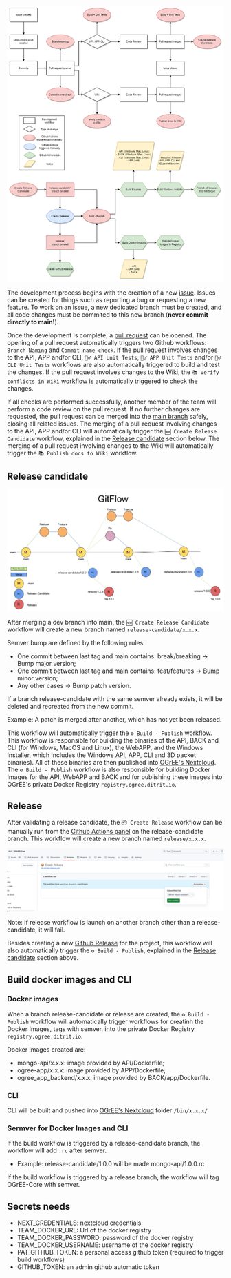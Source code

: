 
![Workflows diagram](https://github.com/ditrit/OGrEE-Core/blob/main/assets/images/actions.png)

The development process begins with the creation of a new [issue](https://github.com/ditrit/OGrEE-Core/issues). Issues can be created for things such as reporting a bug or requesting a new feature. To work on an issue, a new dedicated branch must be created, and all code changes must be commited to this new branch (**never commit directly to main!**).

Once the development is complete, a [pull request](https://github.com/ditrit/OGrEE-Core/pulls) can be opened. The opening of a pull request automatically triggers two Github workflows: `Branch Naming` and `Commit name check`. If the pull request involves changes to the API, APP and/or CLI, `🕵️‍♂️ API Unit Tests`, `🕵️‍♂️ APP Unit Tests` and/or `🕵️‍♂️ CLI Unit Tests` workflows are also automatically triggered to build and test the changes. If the pull request involves changes to the Wiki, the `📚 Verify conflicts in Wiki` workflow is automatically triggered to check the changes.

If all checks are performed successfully, another member of the team will perform a code review on the pull request. If no further changes are requested, the pull request can be merged into the [main branch](https://github.com/ditrit/OGrEE-Core/tree/main) safely, closing all related issues. The merging of a pull request involving changes to the API, APP and/or CLI will automatically trigger the `🆕 Create Release Candidate` workflow, explained in the [Release candidate](#release-candidate) section below. The merging of a pull request involving changes to the Wiki will automatically trigger the `📚 Publish docs to Wiki` workflow.

## Release candidate

![Release candidate diagram](https://github.com/ditrit/OGrEE-Core/blob/main/assets/images/main.jpg)

After merging a dev branch into main, the `🆕 Create Release Candidate` workflow will create a new branch named `release-candidate/x.x.x`.

Semver bump are defined by the following rules:
- One commit between last tag and main contains: break/breaking -> Bump major version;
- One commit between last tag and main contains: feat/features -> Bump minor version;
- Any other cases -> Bump patch version.

If a branch release-candidate with the same semver already exists, it will be deleted and recreated from the new commit.

Example: A patch is merged after another, which has not yet been released.

This workflow will automatically trigger the `⚙️ Build - Publish` workflow. This workflow is responsible for building the binaries of the API, BACK and CLI (for Windows, MacOS and Linux), the WebAPP, and the Windows Installer, which includes the Windows API, APP, CLI and 3D packet binaries). All of these binaries are then published into [OGrEE's Nextcloud](https://nextcloud.ditrit.io/index.php/apps/files/?dir=/Ogree&fileid=2304). The `⚙️ Build - Publish` workflow is also responsible for building Docker Images for the API, WebAPP and BACK and for publishing these images into OGrEE's private Docker Registry `registry.ogree.ditrit.io`.

## Release

After validating a release candidate, the `📦 Create Release` workflow can be manually run from the [Github Actions panel](https://github.com/ditrit/OGrEE-Core/actions) on the release-candidate branch. This workflow will create a new branch named `release/x.x.x`.

![Github Actions panel](https://github.com/ditrit/OGrEE-Core/blob/main/assets/images/github.png)

Note: If release workflow is launch on another branch other than a release-candidate, it will fail.

Besides creating a new [Github Release](https://github.com/ditrit/OGrEE-Core/releases) for the project, this workflow will also automatically trigger the `⚙️ Build - Publish`, explained in the [Release candidate](#release-candidate) section above. 

## Build docker images and CLI

### Docker images
When a branch release-candidate or release are created, the `⚙️ Build - Publish` workflow will automatically trigger workflows for creatinh the Docker Images, tags with semver, into the private Docker Registry `registry.ogree.ditrit.io`.

Docker images created are:
- mongo-api/x.x.x: image provided by API/Dockerfile;
- ogree-app/x.x.x: image provided by APP/Dockerfile;
- ogree_app_backend/x.x.x: image provided by BACK/app/Dockerfile.

### CLI

CLI will be built and pushed into [OGrEE's Nextcloud](https://nextcloud.ditrit.io/index.php/apps/files/?dir=/Ogree&fileid=2304) folder `/bin/x.x.x/`

### Sermver for Docker Images and CLI

If the build workflow is triggered by a release-candidate branch, the workflow will add `.rc` after semver.

- Example: release-candidate/1.0.0 will be made mongo-api/1.0.0.rc

If the build workflow is triggered by a release branch, the workflow will tag OGrEE-Core with semver.

## Secrets needs

- NEXT_CREDENTIALS: nextcloud credentials
- TEAM_DOCKER_URL: Url of the docker registry
- TEAM_DOCKER_PASSWORD: password of the docker registry
- TEAM_DOCKER_USERNAME: username of the docker registry
- PAT_GITHUB_TOKEN: a personal access github token (required to trigger build workflows)
- GITHUB_TOKEN: an admin github automatic token